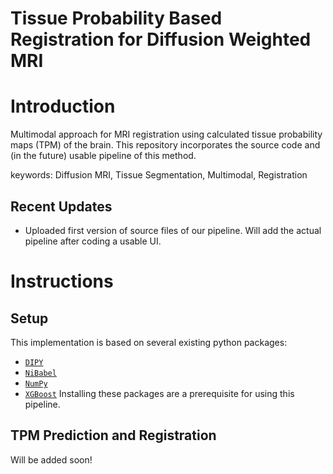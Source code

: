 # Tissue Probability Based Registration for Diffusion Weighted MRI

# Introduction
Multimodal approach for MRI registration using calculated tissue probability maps (TPM) of the brain.
This repository incorporates the source code and (in the future) usable pipeline of this method.

keywords: Diffusion MRI, Tissue Segmentation, Multimodal, Registration

## Recent Updates

 - Uploaded first version of source files of our pipeline. Will add the actual pipeline after coding a usable UI.


# Instructions

## Setup
This implementation is based on several existing python packages:
- [`DIPY`](https://dipy.org/)
- [`NiBabel`](https://nipy.org/nibabel/)
- [`NumPy`](https://numpy.org/)
- [`XGBoost`](https://xgboost.readthedocs.io/)
Installing these packages are a prerequisite for using this pipeline.

## TPM Prediction and Registration
Will be added soon!

